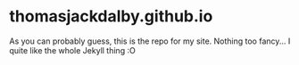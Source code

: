 # thomasjackdalby.github.io

As you can probably guess, this is the repo for my site. Nothing too fancy... I quite like the whole Jekyll thing :O